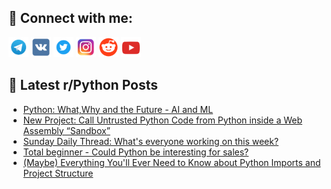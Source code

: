 ## 🔎 Connect with me:
[<img src="https://github.com/bullbesh/bullbesh/blob/main/images/Telegram.png" width="32" height="32" />](https://t.me/bullbesh)
[<img src="https://github.com/bullbesh/bullbesh/blob/main/images/VK.png" width="32" height="32" />](https://vk.com/bullbesh)
[<img src="https://github.com/bullbesh/bullbesh/blob/main/images/Twitter.png" width="32" height="32" />](https://twitter.com/bullbesh1)
[<img src="https://github.com/bullbesh/bullbesh/blob/main/images/Instagram.png" width="32" height="32" />](https://www.instagram.com/bullbesh)
[<img src="https://github.com/bullbesh/bullbesh/blob/main/images/Reddit.png" width="32" height="32" />](https://www.reddit.com/user/bullbesh)
[<img src="https://github.com/bullbesh/bullbesh/blob/main/images/YouTube.png" width="32" height="32" />](https://www.youtube.com/channel/UCtfjRs6uzgq5mfm8S06WTcg)

## 📕 Latest r/Python Posts
<!-- BLOG-POST-LIST:START -->
- [Python: What,Why and the Future - AI and ML](https://www.reddit.com/r/Python/comments/10c8if1/python_whatwhy_and_the_future_ai_and_ml/)
- [New Project: Call Untrusted Python Code from Python inside a Web Assembly “Sandbox”](https://www.reddit.com/r/Python/comments/10c5ggi/new_project_call_untrusted_python_code_from/)
- [Sunday Daily Thread: What&#39;s everyone working on this week?](https://www.reddit.com/r/Python/comments/10c4t91/sunday_daily_thread_whats_everyone_working_on/)
- [Total beginner - Could Python be interesting for sales?](https://www.reddit.com/r/Python/comments/10c4o15/total_beginner_could_python_be_interesting_for/)
- [&lpar;Maybe&rpar; Everything You&#39;ll Ever Need to Know about Python Imports and Project Structure](https://www.reddit.com/r/Python/comments/10c49jo/maybe_everything_youll_ever_need_to_know_about/)
<!-- BLOG-POST-LIST:END -->
